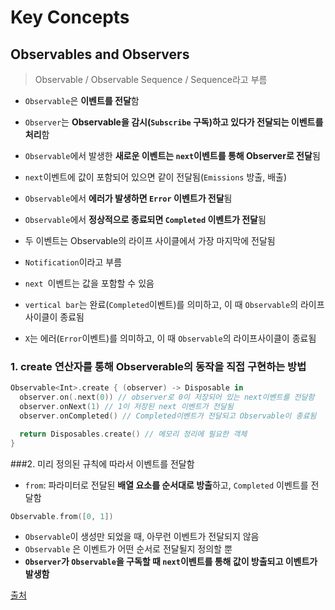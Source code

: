 # Key Concepts

## Observables and Observers

> Observable / Observable Sequence / Sequence라고 부름



* `Observable`은 **이벤트를 전달**함
* `Observer`는 **Observable을 감시(`Subscribe` 구독)하고 있다가 전달되는 이벤트를 처리**함
* `Observable`에서 발생한 **새로운 이벤트는 `next`이벤트를 통해 Observer로 전달**됨
*  `next`이벤트에 값이 포함되어 있으면 같이 전달됨(`Emissions` 방출, 배출)



* `Observable`에서 **에러가 발생하면 `Error` 이벤트가 전달**됨
* `Observable`에서 **정상적으로 종료되면 `Completed` 이벤트가 전달**됨
* 두 이벤트는 Observable의 라이프 사이클에서 가장 마지막에 전달됨
*  `Notification`이라고 부름



* `next `이벤트는 값을 포함할 수 있음

* `vertical bar`는 완료(`Completed`이벤트)를 의미하고, 이 때 `Observable`의 라이프사이클이 종료됨

* `X`는 에러(`Error`이벤트)를 의미하고, 이 때 `Observable`의 라이프사이클이 종료됨



### 1. create 연산자를 통해 Observerable의 동작을 직접 구현하는 방법

```swift
Observable<Int>.create { (observer) -> Disposable in
  observer.on(.next(0)) // observer로 0이 저장되어 있는 next이벤트를 전달함
  observer.onNext(1) // 1이 저장된 next 이벤트가 전달됨
  observer.onCompleted() // Completed이벤트가 전달되고 Observable이 종료됨

  return Disposables.create() // 메모리 정리에 필요한 객체
}
```



###2.  미리 정의된 규칙에 따라서 이벤트를 전달함

* `from`: 파라미터로 전달된 **배열 요소를 순서대로 방출**하고, `Completed` 이벤트를 전달함

```swift
Observable.from([0, 1])
```



* `Observable`이 생성만 되었을 때, 아무런 이벤트가 전달되지 않음
* `Observable` 은 이벤트가 어떤 순서로 전달될지 정의할 뿐
* **`Observer`가 `Observable`을 구독할 때 `next`이벤트를 통해 값이 방출되고 이벤트가 발생함**





[출처](https://kxcoding.com/learning/mastering-rxswift)